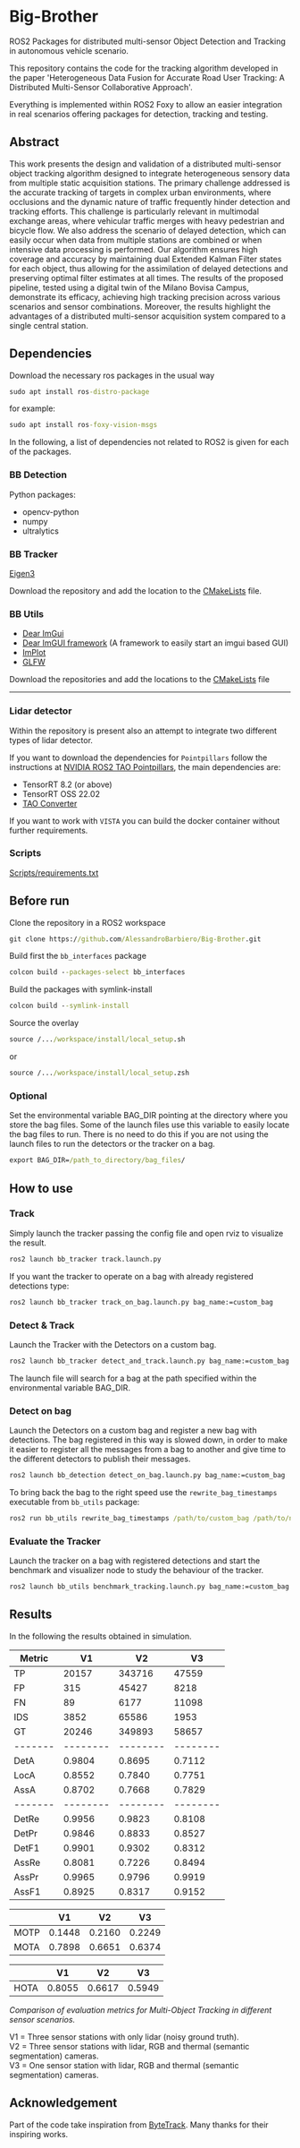 # Big-Brother
ROS2 Packages for distributed multi-sensor Object Detection and Tracking in autonomous vehicle scenario.

This repository contains the code for the tracking algorithm developed in the paper 'Heterogeneous Data Fusion for Accurate Road User Tracking:
A Distributed Multi-Sensor Collaborative Approach'.

Everything is implemented within ROS2 Foxy to allow an easier integration in real scenarios offering packages for detection, tracking and testing.

## Abstract

This work presents the design and validation of
a distributed multi-sensor object tracking algorithm designed
to integrate heterogeneous sensory data from multiple static
acquisition stations. The primary challenge addressed is the
accurate tracking of targets in complex urban environments,
where occlusions and the dynamic nature of traffic frequently
hinder detection and tracking efforts. This challenge is particularly
relevant in multimodal exchange areas, where vehicular
traffic merges with heavy pedestrian and bicycle flow. We also
address the scenario of delayed detection, which can easily
occur when data from multiple stations are combined or when
intensive data processing is performed. Our algorithm ensures
high coverage and accuracy by maintaining dual Extended
Kalman Filter states for each object, thus allowing for the
assimilation of delayed detections and preserving optimal filter
estimates at all times. The results of the proposed pipeline,
tested using a digital twin of the Milano Bovisa Campus,
demonstrate its efficacy, achieving high tracking precision
across various scenarios and sensor combinations. Moreover,
the results highlight the advantages of a distributed multi-sensor
acquisition system compared to a single central station.

## Dependencies

Download the necessary ros packages in the usual way
```cmd
sudo apt install ros-distro-package
```
for example:
```cmd
sudo apt install ros-foxy-vision-msgs
```

In the following, a list of dependencies not related to ROS2 is given for each of the packages.

### BB Detection
Python packages:
- opencv-python
- numpy
- ultralytics

### BB Tracker
[Eigen3](https://eigen.tuxfamily.org/)

Download the repository and add the location to the [CMakeLists](bb_tracker/CMakeLists.txt) file.

### BB Utils

- [Dear ImGui](https://github.com/ocornut/imgui)
- [Dear ImGUI framework](https://github.com/AlessandroBarbiero/ImGui-f) (A framework to easily start an imgui based GUI)
- [ImPlot](https://github.com/epezent/implot)
- [GLFW](https://github.com/glfw/glfw)

Download the repositories and add the locations to the [CMakeLists](bb_utils/CMakeLists.txt) file

***

### Lidar detector
Within the repository is present also an attempt to integrate two different types of lidar detector.

If you want to download the dependencies for `Pointpillars` follow the instructions at [NVIDIA ROS2 TAO Pointpillars](https://github.com/NVIDIA-AI-IOT/ros2_tao_pointpillars/tree/main), the main dependencies are:

- TensorRT 8.2 (or above)
- TensorRT OSS 22.02
- [TAO Converter](https://catalog.ngc.nvidia.com/orgs/nvidia/teams/tao/resources/tao-converter) 

If you want to work with `VISTA` you can build the docker container without further requirements.

### Scripts
[Scripts/requirements.txt](scripts/requirements.txt)

## Before run

Clone the repository in a ROS2 workspace
```cmd
git clone https://github.com/AlessandroBarbiero/Big-Brother.git
```

Build first the `bb_interfaces` package
```cmd
colcon build --packages-select bb_interfaces
```

Build the packages with symlink-install
```cmd
colcon build --symlink-install
```

Source the overlay
```cmd
source /.../workspace/install/local_setup.sh
```
or
```cmd
source /.../workspace/install/local_setup.zsh
```

### Optional

Set the environmental variable BAG_DIR pointing at the directory where you store the bag files. Some of the launch files use this variable to easily locate the bag files to run. There is no need to do this if you are not using the launch files to run the detectors or the tracker on a bag.

```cmd
export BAG_DIR=/path_to_directory/bag_files/
```

## How to use

### Track 
Simply launch the tracker passing the config file and open rviz to visualize the result.
```cmd
ros2 launch bb_tracker track.launch.py
```
If you want the tracker to operate on a bag with already registered detections type:
```cmd
ros2 launch bb_tracker track_on_bag.launch.py bag_name:=custom_bag
```

### Detect & Track
Launch the Tracker with the Detectors on a custom bag.
```cmd
ros2 launch bb_tracker detect_and_track.launch.py bag_name:=custom_bag
```
The launch file will search for a bag at the path specified within the environmental variable BAG_DIR.

### Detect on bag
Launch the Detectors on a custom bag and register a new bag with detections. The bag registered in this way is slowed down, in order to make it easier to register all the messages from a bag to another and give time to the different detectors to publish their messages.
```cmd
ros2 launch bb_detection detect_on_bag.launch.py bag_name:=custom_bag
```

To bring back the bag to the right speed use the `rewrite_bag_timestamps` executable from `bb_utils` package:
```cmd
ros2 run bb_utils rewrite_bag_timestamps /path/to/custom_bag /path/to/new_bag -a
```

### Evaluate the Tracker
Launch the tracker on a bag with registered detections and start the benchmark and visualizer node to study the behaviour of the tracker.
```cmd
ros2 launch bb_utils benchmark_tracking.launch.py bag_name:=custom_bag
```

## Results

In the following the results obtained in simulation.

| Metric | V1 | V2 | V3 |
|--------|----|----|----|
| TP     | 20157 | 343716 | 47559 |
| FP     | 315 | 45427 | 8218 |
| FN     | 89 | 6177 | 11098 |
| IDS    | 3852 | 65586 | 1953 |
| GT     | 20246 | 349893 | 58657 |
|-------|--------|--------|--------|
| DetA  | 0.9804 | 0.8695 | 0.7112 |
| LocA  | 0.8552 | 0.7840 | 0.7751 |
| AssA  | 0.8702 | 0.7668 | 0.7829 |
|-------|--------|--------|--------|
| DetRe | 0.9956 | 0.9823 | 0.8108 |
| DetPr | 0.9846 | 0.8833 | 0.8527 |
| DetF1 | 0.9901 | 0.9302 | 0.8312 |
| AssRe | 0.8081 | 0.7226 | 0.8494 |
| AssPr | 0.9965 | 0.9796 | 0.9919 |
| AssF1 | 0.8925 | 0.8317 | 0.9152 |

|       | V1     | V2     | V3     |
|-------|--------|--------|--------|
| MOTP  | 0.1448 | 0.2160 | 0.2249 |
| MOTA  |  0.7898| 0.6651 | 0.6374 |

|       | V1     | V2     | V3     |
|-------|--------|--------|--------|
| HOTA  | 0.8055 | 0.6617 | 0.5949 |

*Comparison of evaluation metrics for Multi-Object Tracking in different sensor scenarios.*

V1 = Three sensor stations with only lidar (noisy ground truth).  
V2 = Three sensor stations with lidar, RGB and thermal (semantic segmentation) cameras.  
V3 = One sensor station with lidar, RGB and thermal (semantic segmentation) cameras.


## Acknowledgement

Part of the code take inspiration from [ByteTrack](https://github.com/ifzhang/ByteTrack).
Many thanks for their inspiring works.